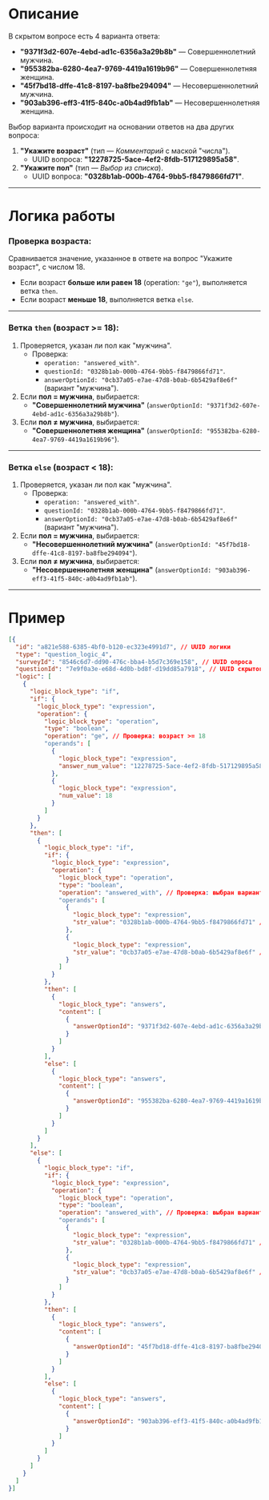 # Описание

В скрытом вопросе есть 4 варианта ответа:  
- **"9371f3d2-607e-4ebd-ad1c-6356a3a29b8b"** — Совершеннолетний мужчина.  
- **"955382ba-6280-4ea7-9769-4419a1619b96"** — Совершеннолетняя женщина.  
- **"45f7bd18-dffe-41c8-8197-ba8fbe294094"** — Несовершеннолетний мужчина.  
- **"903ab396-eff3-41f5-840c-a0b4ad9fb1ab"** — Несовершеннолетняя женщина.  

Выбор варианта происходит на основании ответов на два других вопроса:  
1. **"Укажите возраст"** (тип — *Комментарий* с маской "числа").  
   - UUID вопроса: **"12278725-5ace-4ef2-8fdb-517129895a58"**.  
2. **"Укажите пол"** (тип — *Выбор из списка*).  
   - UUID вопроса: **"0328b1ab-000b-4764-9bb5-f8479866fd71"**.  

---

# Логика работы

### Проверка возраста:
Сравнивается значение, указанное в ответе на вопрос "Укажите возраст", с числом 18.  
- Если возраст **больше или равен 18** (operation: `"ge"`), выполняется ветка `then`.  
- Если возраст **меньше 18**, выполняется ветка `else`.  

---

### Ветка `then` (возраст >= 18):  
1. Проверяется, указан ли пол как "мужчина".  
   - Проверка:  
     - `operation: "answered_with"`.  
     - `questionId: "0328b1ab-000b-4764-9bb5-f8479866fd71"`.  
     - `answerOptionId: "0cb37a05-e7ae-47d8-b0ab-6b5429af8e6f"` (вариант "мужчина").  
2. Если **пол = мужчина**, выбирается:  
   - **"Совершеннолетний мужчина"** (`answerOptionId: "9371f3d2-607e-4ebd-ad1c-6356a3a29b8b"`).  
3. Если **пол ≠ мужчина**, выбирается:  
   - **"Совершеннолетняя женщина"** (`answerOptionId: "955382ba-6280-4ea7-9769-4419a1619b96"`).  

---

### Ветка `else` (возраст < 18):  
1. Проверяется, указан ли пол как "мужчина".  
   - Проверка:  
     - `operation: "answered_with"`.  
     - `questionId: "0328b1ab-000b-4764-9bb5-f8479866fd71"`.  
     - `answerOptionId: "0cb37a05-e7ae-47d8-b0ab-6b5429af8e6f"` (вариант "мужчина").  
2. Если **пол = мужчина**, выбирается:  
   - **"Несовершеннолетний мужчина"** (`answerOptionId: "45f7bd18-dffe-41c8-8197-ba8fbe294094"`).  
3. Если **пол ≠ мужчина**, выбирается:  
   - **"Несовершеннолетняя женщина"** (`answerOptionId: "903ab396-eff3-41f5-840c-a0b4ad9fb1ab"`).  

---

# Пример

```json
[{
  "id": "a821e588-6385-4bf0-b120-ec323e4991d7", // UUID логики
  "type": "question_logic_4",
  "surveyId": "8546c6d7-dd90-476c-bba4-b5d7c369e158", // UUID опроса
  "questionId": "7e9f0a3e-e68d-4d0b-bd8f-d19dd85a7918", // UUID скрытого вопроса
  "logic": [
    {
      "logic_block_type": "if",
      "if": {
        "logic_block_type": "expression",
        "operation": {
          "logic_block_type": "operation",
          "type": "boolean",
          "operation": "ge", // Проверка: возраст >= 18
          "operands": [
            {
              "logic_block_type": "expression",
              "answer_num_value": "12278725-5ace-4ef2-8fdb-517129895a58" // UUID вопроса "Укажите возраст"
            },
            {
              "logic_block_type": "expression",
              "num_value": 18
            }
          ]
        }
      },
      "then": [
        {
          "logic_block_type": "if",
          "if": {
            "logic_block_type": "expression",
            "operation": {
              "logic_block_type": "operation",
              "type": "boolean",
              "operation": "answered_with", // Проверка: выбран вариант "мужчина"
              "operands": [
                {
                  "logic_block_type": "expression",
                  "str_value": "0328b1ab-000b-4764-9bb5-f8479866fd71" // UUID вопроса "Укажите пол"
                },
                {
                  "logic_block_type": "expression",
                  "str_value": "0cb37a05-e7ae-47d8-b0ab-6b5429af8e6f" // Значение варианта "мужчина"
                }
              ]
            }
          },
          "then": [
            {
              "logic_block_type": "answers",
              "content": [
                {
                  "answerOptionId": "9371f3d2-607e-4ebd-ad1c-6356a3a29b8b" // UUID варианта "Совершеннолетний мужчина"
                }
              ]
            }
          ],
          "else": [
            {
              "logic_block_type": "answers",
              "content": [
                {
                  "answerOptionId": "955382ba-6280-4ea7-9769-4419a1619b96" // UUID варианта "Совершеннолетняя женщина"
                }
              ]
            }
          ]
        }
      ],
      "else": [
        {
          "logic_block_type": "if",
          "if": {
            "logic_block_type": "expression",
            "operation": {
              "logic_block_type": "operation",
              "type": "boolean",
              "operation": "answered_with", // Проверка: выбран вариант "мужчина"
              "operands": [
                {
                  "logic_block_type": "expression",
                  "str_value": "0328b1ab-000b-4764-9bb5-f8479866fd71" // UUID вопроса "Укажите пол"
                },
                {
                  "logic_block_type": "expression",
                  "str_value": "0cb37a05-e7ae-47d8-b0ab-6b5429af8e6f" // Значение варианта "мужчина"
                }
              ]
            }
          },
          "then": [
            {
              "logic_block_type": "answers",
              "content": [
                {
                  "answerOptionId": "45f7bd18-dffe-41c8-8197-ba8fbe294094" // UUID варианта "Несовершеннолетний мужчина"
                }
              ]
            }
          ],
          "else": [
            {
              "logic_block_type": "answers",
              "content": [
                {
                  "answerOptionId": "903ab396-eff3-41f5-840c-a0b4ad9fb1ab" // UUID варианта "Несовершеннолетняя женщина"
                }
              ]
            }
          ]
        }
      ]
    }
  ]
}]
```
